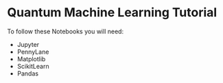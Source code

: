 # Quantum Machine Learning Tutorial
To follow these Notebooks you will need:

- Jupyter 
- PennyLane
- Matplotlib
- ScikitLearn
- Pandas
